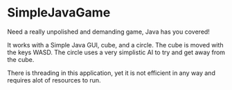 # SimpleJavaGame
Need a really unpolished and demanding game, Java has you covered!

It works with a Simple Java GUI, cube, and a circle. The cube is moved with the keys WASD. 
The circle uses a very simplistic AI to try and get away from the cube.

There is threading in this application, yet it is not efficient in any way and requires alot of resources to run.
